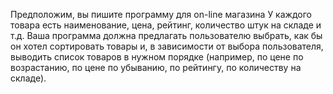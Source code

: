 Предположим, вы пишите программу для on-line магазина 
У каждого товара есть наименование, цена, рейтинг, количество штук на складе и т.д. 
Ваша программа должна предлагать пользователю выбрать, как бы он хотел сортировать товары и,
в зависимости от выбора пользователя, выводить список товаров в нужном порядке 
(например, по цене по возрастанию, по цене по убыванию, по рейтингу, по количеству на складе).